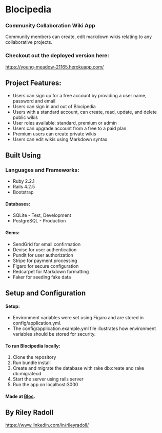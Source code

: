 # Blocipedia

### Community Collaboration Wiki App

Community members can create, edit markdown wikis relating to any collaborative projects.

### Checkout out the deployed version here:
https://young-meadow-21165.herokuapp.com/

## Project Features:

* Users can sign up for a free account by providing a user name, password and email
* Users can sign in and out of Blocipedia
* Users with a standard account, can create, read, update, and delete public wikis
* User roles available: standard, premium or admin
* Users can upgrade account from a free to a paid plan
* Premium users can create private wikis
* Users can edit wikis using Markdown syntax

## Built Using

### Languages and Frameworks:
* Ruby 2.2.1
* Rails 4.2.5
* Bootstrap

#### Databases:
* SQLite - Test, Development
* PostgreSQL - Production

#### Gems:
* SendGrid for email confirmation
* Devise for user authentication
* Pundit for user authorization
* Stripe for payment processing
* Figaro for secure configuration
* Redcarpet for Markdown formatting
* Faker for seeding fake data

## Setup and Configuration

#### Setup:
* Environment variables were set using Figaro and are stored in config/application.yml. 
* The config/application.example.yml file illustrates how environment variables should be stored for security. 

#### To run Blocipedia locally:
1. Clone the repository
2. Run bundle install
3. Create and migrate the database with rake db:create and rake db:migratecd
4. Start the server using rails server
5. Run the app on localhost:3000


 #### Made at [Bloc](http://bloc.io).
 ## By Riley Radoll
 https://www.linkedin.com/in/rileyradoll/
